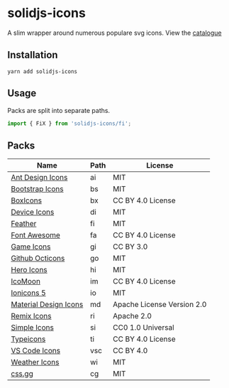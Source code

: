 # solidjs-icons
A slim wrapper around numerous populare svg icons.
View the [catalogue](https://icarus-sullivan.github.io/solidjs-icons/)

## Installation
```shell
yarn add solidjs-icons
```

## Usage
Packs are split into separate paths. 

```javascript
import { FiX } from 'solidjs-icons/fi';
```

## Packs

| Name   | Path   | License |
|--------|--------|---------|
| [Ant Design Icons](https://github.com/ant-design/ant-design-icons) | ai | MIT |
| [Bootstrap Icons](https://github.com/twbs/icons) | bs | MIT |
| [BoxIcons](https://github.com/atisawd/boxicons) | bx | CC BY 4.0 License |
| [Device Icons](https://github.com/vorillaz/devicons) | di | MIT |
| [Feather](https://feathericons.com/) | fi | MIT |
| [Font Awesome](https://fontawesome.com/) | fa | CC BY 4.0 License |
| [Game Icons](https://github.com/delacannon/game-icons-inverted) | gi | CC BY 3.0 |
| [Github Octicons](https://github.com/primer/octicons) | go | MIT |
| [Hero Icons](https://github.com/tailwindlabs/heroicons) | hi | MIT |
| [IcoMoon](https://github.com/Keyamoon/IcoMoon-Free) | im | CC BY 4.0 License |
| [Ionicons 5](https://github.com/ionic-team/ionicons) | io | MIT |
| [Material Design Icons](http://google.github.io/material-design-icons/) | md | Apache License Version 2.0 |
| [Remix Icons](https://github.com/Remix-Design/RemixIcon) | ri | Apache 2.0 |
| [Simple Icons](https://simpleicons.org/) | si | CC0 1.0 Universal |
| [Typeicons](https://github.com/stephenhutchings/typicons.font) | ti | CC BY 4.0 License |
| [VS Code Icons](https://github.com/microsoft/vscode-codicons) | vsc | CC BY 4.0 |
| [Weather Icons](https://github.com/erikflowers/weather-icons) | wi | MIT |
| [css.gg](https://github.com/astrit/css.gg) | cg | MIT |